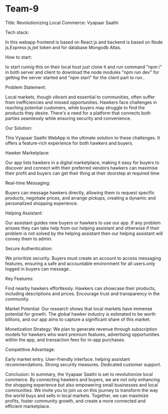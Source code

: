 # Team-9
Title: Revolutionizing Local Commerce: Vyapaar Saathi

Tech stack:

In this webapp frontend is based on React js and backend is based on Node js,Express js,jwt token and for database Mongodb Atlas.


How to start:

to start runnig this on their local host just clone it and run command "npm i" in both server and client to download the node modules 
"npm run dev" for getting the server started and "npm start" for the client part to run..

Problem Statement:

Local markets, though vibrant and essential to communities, often suffer from inefficiencies and missed opportunities.
Hawkers face challenges in reaching potential customers, while buyers may struggle to find the products they desire.
There's a need for a platform that connects both parties seamlessly while ensuring security and convenience.

Our Solution:

This Vyapaar Saathi WebApp is the ultimate solution to these challenges. It offers a feature-rich experience for both hawkers and buyers.

Hawker Marketplace:

Our app lists hawkers in a digital marketplace, making it easy for buyers to discover and connect with their preferred vendors.hawkers
can maximise their profit and buyers can get their thing at their doorstep at required time

Real-time Messaging:

Buyers can message hawkers directly, allowing them to request specific products, negotiate prices, and arrange pickups, creating
a dynamic and personalized shopping experience.

Helping Assistant: 

Our assistant guides new buyers or hawkers to use our app .If any problem arisses they can take help from our helping assistant 
and otherwise if their problem is not solved by the helping assistant then our helping assistant will convey them to admin.

Secure Authentication:

We prioritize security. Buyers must create an account to access messaging features, ensuring a safe and accountable environment for 
all users.only logged in buyers can message..

Key Features:

Find nearby hawkers effortlessly.
Hawkers can showcase their products, including descriptions and prices.
Encourage trust and transparency in the community.


Market Potential:
Our research shows that local markets have immense potential for growth. The global hawker industry is estimated to be worth billions, 
and our app aims to capture a significant share of this market.

Monetization Strategy:
We plan to generate revenue through subscription models for hawkers who want premium features, advertising opportunities within the app, 
and transaction fees for in-app purchases.

Competitive Advantage:

Early market entry.
User-friendly interface.
helping assistant recommendations.
Strong security measures.
Dedicated customer support.

Conclusion:
In summary, the Vyapaar Saathi is set to revolutionize local commerce. By connecting hawkers and buyers,
we are not only enhancing the shopping experience but also empowering small businesses and local communities.
We invite you to join us on this journey to transform the way the world buys and sells in local markets. Together,
we can maximize profits, foster community growth, and create a more connected and efficient marketplace.
